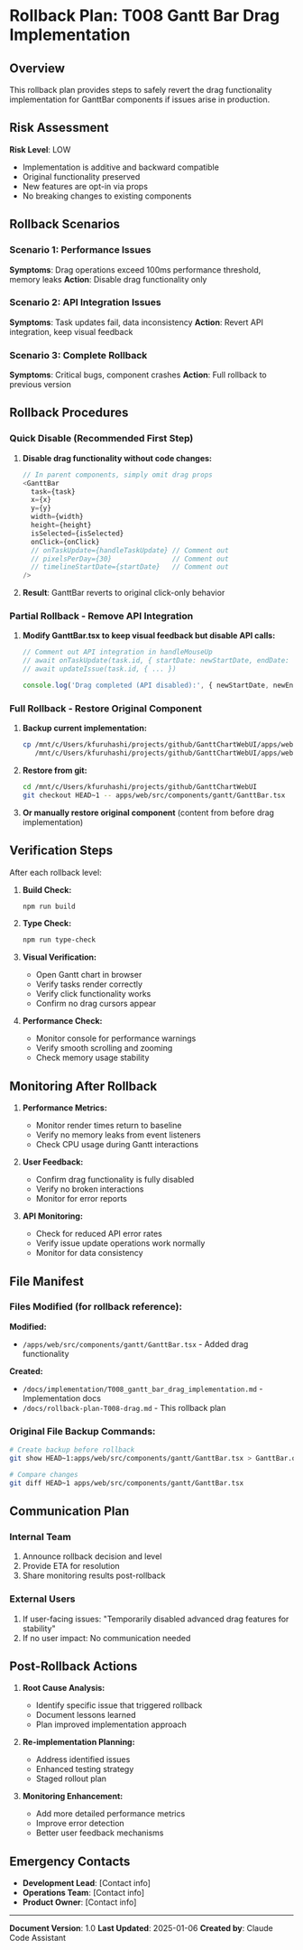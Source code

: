 # Rollback Plan: T008 Gantt Bar Drag Implementation

## Overview

This rollback plan provides steps to safely revert the drag functionality implementation for GanttBar components if issues arise in production.

## Risk Assessment

**Risk Level**: LOW
- Implementation is additive and backward compatible
- Original functionality preserved
- New features are opt-in via props
- No breaking changes to existing components

## Rollback Scenarios

### Scenario 1: Performance Issues
**Symptoms**: Drag operations exceed 100ms performance threshold, memory leaks
**Action**: Disable drag functionality only

### Scenario 2: API Integration Issues  
**Symptoms**: Task updates fail, data inconsistency
**Action**: Revert API integration, keep visual feedback

### Scenario 3: Complete Rollback
**Symptoms**: Critical bugs, component crashes
**Action**: Full rollback to previous version

## Rollback Procedures

### Quick Disable (Recommended First Step)

1. **Disable drag functionality without code changes:**
   ```typescript
   // In parent components, simply omit drag props
   <GanttBar
     task={task}
     x={x}
     y={y}
     width={width}
     height={height}
     isSelected={isSelected}
     onClick={onClick}
     // onTaskUpdate={handleTaskUpdate} // Comment out
     // pixelsPerDay={30}               // Comment out  
     // timelineStartDate={startDate}   // Comment out
   />
   ```

2. **Result**: GanttBar reverts to original click-only behavior

### Partial Rollback - Remove API Integration

1. **Modify GanttBar.tsx to keep visual feedback but disable API calls:**
   ```typescript
   // Comment out API integration in handleMouseUp
   // await onTaskUpdate(task.id, { startDate: newStartDate, endDate: newEndDate })
   // await updateIssue(task.id, { ... })
   
   console.log('Drag completed (API disabled):', { newStartDate, newEndDate })
   ```

### Full Rollback - Restore Original Component

1. **Backup current implementation:**
   ```bash
   cp /mnt/c/Users/kfuruhashi/projects/github/GanttChartWebUI/apps/web/src/components/gantt/GanttBar.tsx \
      /mnt/c/Users/kfuruhashi/projects/github/GanttChartWebUI/apps/web/src/components/gantt/GanttBar.tsx.drag-backup
   ```

2. **Restore from git:**
   ```bash
   cd /mnt/c/Users/kfuruhashi/projects/github/GanttChartWebUI
   git checkout HEAD~1 -- apps/web/src/components/gantt/GanttBar.tsx
   ```

3. **Or manually restore original component** (content from before drag implementation)

## Verification Steps

After each rollback level:

1. **Build Check:**
   ```bash
   npm run build
   ```

2. **Type Check:**
   ```bash
   npm run type-check
   ```

3. **Visual Verification:**
   - Open Gantt chart in browser
   - Verify tasks render correctly
   - Verify click functionality works
   - Confirm no drag cursors appear

4. **Performance Check:**
   - Monitor console for performance warnings
   - Verify smooth scrolling and zooming
   - Check memory usage stability

## Monitoring After Rollback

1. **Performance Metrics:**
   - Monitor render times return to baseline
   - Verify no memory leaks from event listeners
   - Check CPU usage during Gantt interactions

2. **User Feedback:**
   - Confirm drag functionality is fully disabled
   - Verify no broken interactions
   - Monitor for error reports

3. **API Monitoring:**
   - Check for reduced API error rates
   - Verify issue update operations work normally
   - Monitor for data consistency

## File Manifest

### Files Modified (for rollback reference):

**Modified:**
- `/apps/web/src/components/gantt/GanttBar.tsx` - Added drag functionality

**Created:**
- `/docs/implementation/T008_gantt_bar_drag_implementation.md` - Implementation docs
- `/docs/rollback-plan-T008-drag.md` - This rollback plan

### Original File Backup Commands:

```bash
# Create backup before rollback
git show HEAD~1:apps/web/src/components/gantt/GanttBar.tsx > GanttBar.original.tsx

# Compare changes
git diff HEAD~1 apps/web/src/components/gantt/GanttBar.tsx
```

## Communication Plan

### Internal Team
1. Announce rollback decision and level
2. Provide ETA for resolution
3. Share monitoring results post-rollback

### External Users
1. If user-facing issues: "Temporarily disabled advanced drag features for stability"
2. If no user impact: No communication needed

## Post-Rollback Actions

1. **Root Cause Analysis:**
   - Identify specific issue that triggered rollback
   - Document lessons learned
   - Plan improved implementation approach

2. **Re-implementation Planning:**
   - Address identified issues
   - Enhanced testing strategy
   - Staged rollout plan

3. **Monitoring Enhancement:**
   - Add more detailed performance metrics
   - Improve error detection
   - Better user feedback mechanisms

## Emergency Contacts

- **Development Lead**: [Contact info]
- **Operations Team**: [Contact info]  
- **Product Owner**: [Contact info]

---

**Document Version**: 1.0
**Last Updated**: 2025-01-06
**Created by**: Claude Code Assistant